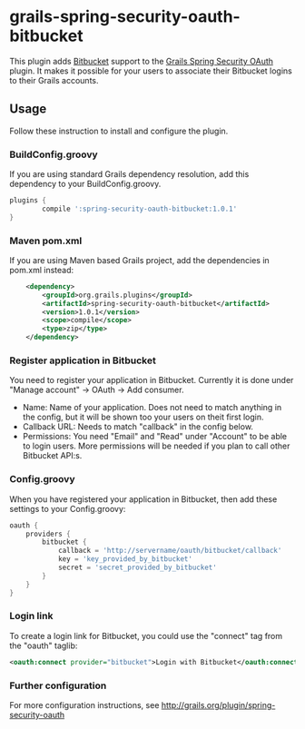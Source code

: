 # grails-spring-security-oauth-bitbucket

This plugin adds [Bitbucket](https://bitbucket.org) support to the [Grails Spring Security OAuth](http://grails.org/plugin/spring-security-oauth) plugin.
It makes it possible for your users to associate their Bitbucket logins to their Grails accounts.

## Usage
Follow these instruction to install and configure the plugin.

### BuildConfig.groovy
If you are using standard Grails dependency resolution, add this dependency to your BuildConfig.groovy.

```groovy
plugins {
        compile ':spring-security-oauth-bitbucket:1.0.1'
}
```

### Maven pom.xml
If you are using Maven based Grails project, add the dependencies in pom.xml instead:

```xml
    <dependency>
        <groupId>org.grails.plugins</groupId>
        <artifactId>spring-security-oauth-bitbucket</artifactId>
        <version>1.0.1</version>
        <scope>compile</scope>
        <type>zip</type>
    </dependency>
```

### Register application in Bitbucket
You need to register your application in Bitbucket. Currently it is done under "Manage account" -> OAuth -> Add consumer.

* Name: Name of your application. Does not need to match anything in the config, but it will be shown too your users on theit first login.
* Callback URL: Needs to match "callback" in the config below.
* Permissions: You need "Email" and "Read" under "Account" to be able to login users. More permissions will be needed if you plan to call other Bitbucket API:s.


### Config.groovy
When you have registered your application in Bitbucket, then add these settings to your Config.groovy:

```groovy
oauth {
    providers {
        bitbucket {
            callback = 'http://servername/oauth/bitbucket/callback'
            key = 'key_provided_by_bitbucket'
            secret = 'secret_provided_by_bitbucket'
        }
    }
}

```

### Login link
To create a login link for Bitbucket, you could use the "connect" tag from the "oauth" taglib:

```xml
<oauth:connect provider="bitbucket">Login with Bitbucket</oauth:connect>
```

### Further configuration
For more configuration instructions, see http://grails.org/plugin/spring-security-oauth

